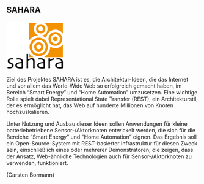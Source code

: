 ## SAHARA

<p class="logo"><img src="assets/img/sahara.png" /></p>

Ziel des Projektes SAHARA ist es, die Architektur-Ideen, die das Internet und
vor allem das World-Wide Web so erfolgreich gemacht haben, im Bereich “Smart
Energy” und “Home Automation” umzusetzen. Eine wichtige Rolle spielt dabei
Representational State Transfer (REST), ein Architekturstil, der es ermöglicht
hat, das Web auf hunderte Millionen von Knoten hochzuskalieren.

Unter Nutzung und Ausbau dieser Ideen sollen Anwendungen für kleine
batteriebetriebene Sensor-/Aktorknoten entwickelt werden, die sich für die
Bereiche “Smart Energy” und “Home Automation” eignen. Das Ergebnis soll ein
Open-Source-System mit REST-basierter Infrastruktur für diesen Zweck sein,
einschließlich eines oder mehrerer Demonstratoren, die zeigen, dass der
Ansatz, Web-ähnliche Technologien auch für Sensor-/Aktorknoten zu verwenden,
funktioniert.

(Carsten Bormann)
